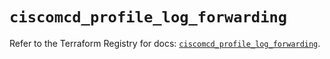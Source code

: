 # `ciscomcd_profile_log_forwarding`

Refer to the Terraform Registry for docs: [`ciscomcd_profile_log_forwarding`](https://registry.terraform.io/providers/ciscodevnet/ciscomcd/25.9.1/docs/resources/profile_log_forwarding).
